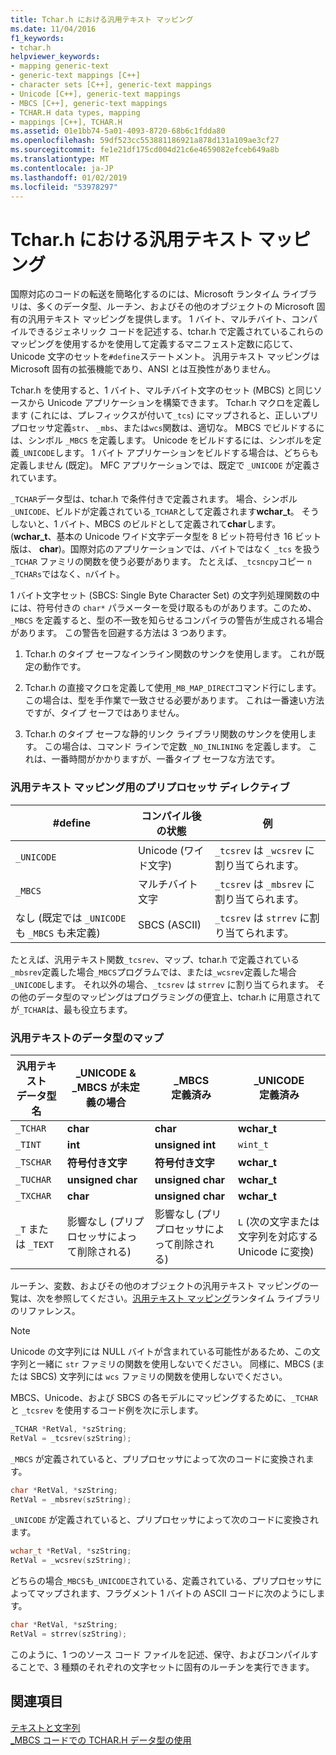 ```yaml
---
title: Tchar.h における汎用テキスト マッピング
ms.date: 11/04/2016
f1_keywords:
- tchar.h
helpviewer_keywords:
- mapping generic-text
- generic-text mappings [C++]
- character sets [C++], generic-text mappings
- Unicode [C++], generic-text mappings
- MBCS [C++], generic-text mappings
- TCHAR.H data types, mapping
- mappings [C++], TCHAR.H
ms.assetid: 01e1bb74-5a01-4093-8720-68b6c1fdda80
ms.openlocfilehash: 59df523cc553881186921a878d131a109ae3cf27
ms.sourcegitcommit: fe1e21df175cd004d21c6e4659082efceb649a8b
ms.translationtype: MT
ms.contentlocale: ja-JP
ms.lasthandoff: 01/02/2019
ms.locfileid: "53978297"
---
```

# <a name="generic-text-mappings-in-tcharh"></a>Tchar.h における汎用テキスト マッピング

国際対応のコードの転送を簡略化するのには、Microsoft ランタイム ライブラリは、多くのデータ型、ルーチン、およびその他のオブジェクトの Microsoft 固有の汎用テキスト マッピングを提供します。 1 バイト、マルチバイト、コンパイルできるジェネリック コードを記述する、tchar.h で定義されているこれらのマッピングを使用するかを使用して定義するマニフェスト定数に応じて、Unicode 文字のセットを`#define`ステートメント。 汎用テキスト マッピングは Microsoft 固有の拡張機能であり、ANSI とは互換性がありません。

Tchar.h を使用すると、1 バイト、マルチバイト文字のセット (MBCS) と同じソースから Unicode アプリケーションを構築できます。 Tchar.h マクロを定義します (これには、プレフィックスが付いて`_tcs`) にマップされると、正しいプリプロセッサ定義`str`、 `_mbs`、または`wcs`関数は、適切な。 MBCS でビルドするには、シンボル `_MBCS` を定義します。 Unicode をビルドするには、シンボルを定義`_UNICODE`します。 1 バイト アプリケーションをビルドする場合は、どちらも定義しません (既定)。 MFC アプリケーションでは、既定で `_UNICODE` が定義されています。

`_TCHAR`データ型は、tchar.h で条件付きで定義されます。 場合、シンボル`_UNICODE`、ビルドが定義されている`_TCHAR`として定義されます**wchar_t**。 そうしないと、1 バイト、MBCS のビルドとして定義されて**char**します。 (**wchar_t**、基本の Unicode ワイド文字データ型を 8 ビット符号付き 16 ビット版は、 **char**)。国際対応のアプリケーションでは、バイトではなく `_tcs` を扱う `_TCHAR` ファミリの関数を使う必要があります。 たとえば、`_tcsncpy`コピー `n` `_TCHARs`ではなく、`n`バイト。

1 バイト文字セット (SBCS: Single Byte Character Set) の文字列処理関数の中には、符号付きの `char*` パラメーターを受け取るものがあります。このため、`_MBCS` を定義すると、型の不一致を知らせるコンパイラの警告が生成される場合があります。 この警告を回避する方法は 3 つあります。

1. Tchar.h のタイプ セーフなインライン関数のサンクを使用します。 これが既定の動作です。

1. Tchar.h の直接マクロを定義して使用`_MB_MAP_DIRECT`コマンド行にします。 この場合は、型を手作業で一致させる必要があります。 これは一番速い方法ですが、タイプ セーフではありません。

1. Tchar.h のタイプ セーフな静的リンク ライブラリ関数のサンクを使用します。 この場合は、コマンド ラインで定数 `_NO_INLINING` を定義します。 これは、一番時間がかかりますが、一番タイプ セーフな方法です。

### <a name="preprocessor-directives-for-generic-text-mappings"></a>汎用テキスト マッピング用のプリプロセッサ ディレクティブ

|#define|コンパイル後の状態|例|
|---------------|----------------------|-------------|
|`_UNICODE`|Unicode (ワイド文字)|`_tcsrev` は `_wcsrev` に割り当てられます。|
|`_MBCS`|マルチバイト文字|`_tcsrev` は `_mbsrev` に割り当てられます。|
|なし (既定では `_UNICODE` も `_MBCS` も未定義)|SBCS (ASCII)|`_tcsrev` は `strrev` に割り当てられます。|

たとえば、汎用テキスト関数`_tcsrev`、マップ、tchar.h で定義されている`_mbsrev`定義した場合`_MBCS`プログラムでは、または`_wcsrev`定義した場合`_UNICODE`します。 それ以外の場合、`_tcsrev` は `strrev` に割り当てられます。 その他のデータ型のマッピングはプログラミングの便宜上、tchar.h に用意されてが`_TCHAR`は、最も役立ちます。

### <a name="generic-text-data-type-mappings"></a>汎用テキストのデータ型のマップ

|汎用テキスト<br /> データ型名|_UNICODE &<br /> _MBCS が未定義の場合|_MBCS<br /> 定義済み|_UNICODE<br /> 定義済み|
|--------------------------------------|----------------------------------------|------------------------|---------------------------|
|`_TCHAR`|**char**|**char**|**wchar_t**|
|`_TINT`|**int**|**unsigned int**|`wint_t`|
|`_TSCHAR`|**符号付き文字**|**符号付き文字**|**wchar_t**|
|`_TUCHAR`|**unsigned char**|**unsigned char**|**wchar_t**|
|`_TXCHAR`|**char**|**unsigned char**|**wchar_t**|
|`_T` または `_TEXT`|影響なし (プリプロセッサによって削除される)|影響なし (プリプロセッサによって削除される)|`L` (次の文字または文字列を対応する Unicode に変換)|

ルーチン、変数、およびその他のオブジェクトの汎用テキスト マッピングの一覧は、次を参照してください。[汎用テキスト マッピング](../c-runtime-library/generic-text-mappings.md)ランタイム ライブラリのリファレンス。

> [!NOTE]
>  Unicode の文字列には NULL バイトが含まれている可能性があるため、この文字列と一緒に `str` ファミリの関数を使用しないでください。 同様に、MBCS (または SBCS) 文字列には `wcs` ファミリの関数を使用しないでください。

MBCS、Unicode、および SBCS の各モデルにマッピングするために、`_TCHAR` と `_tcsrev` を使用するコード例を次に示します。

```cpp
_TCHAR *RetVal, *szString;
RetVal = _tcsrev(szString);
```

`_MBCS` が定義されていると、プリプロセッサによって次のコードに変換されます。

```cpp
char *RetVal, *szString;
RetVal = _mbsrev(szString);
```

`_UNICODE` が定義されていると、プリプロセッサによって次のコードに変換されます。

```cpp
wchar_t *RetVal, *szString;
RetVal = _wcsrev(szString);
```

どちらの場合`_MBCS`も`_UNICODE`されている、定義されている、プリプロセッサによってマップされます、フラグメント 1 バイトの ASCII コードに次のようにします。

```cpp
char *RetVal, *szString;
RetVal = strrev(szString);
```

このように、1 つのソース コード ファイルを記述、保守、およびコンパイルすることで、3 種類のそれぞれの文字セットに固有のルーチンを実行できます。

## <a name="see-also"></a>関連項目

[テキストと文字列](../text/text-and-strings-in-visual-cpp.md)<br/>
[_MBCS コードでの TCHAR.H データ型の使用](../text/using-tchar-h-data-types-with-mbcs-code.md)
